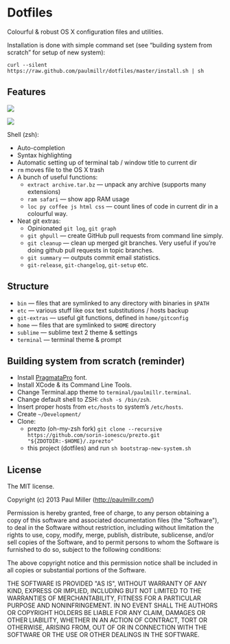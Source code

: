 # Dotfiles
Colourful & robust OS X configuration files and utilities.

Installation is done with simple command set (see “building system from scratch” for setup of new system):

```
curl --silent https://raw.github.com/paulmillr/dotfiles/master/install.sh | sh
```

## Features

![](http://f.cl.ly/items/1J3c2J2F0Y200i2D1T1J/Screen%20Shot%202012-09-06%20at%203.04.02%20PM.png)

![](http://f.cl.ly/items/281u1D0j2W1J2m2U3W1b/Screen%20Shot%202012-09-09%20at%206.34.47%20PM.png)

Shell (zsh):

* Auto-completion
* Syntax highlighting
* Automatic setting up of terminal tab / window title to current dir
* `rm` moves file to the OS X trash
* A bunch of useful functions:
    * `extract archive.tar.bz` — unpack any archive (supports many extensions)
    * `ram safari` — show app RAM usage
    * `loc py coffee js html css` — count lines of code
    in current dir in a colourful way.
* Neat git extras:
    * Opinionated `git log`, `git graph`
    * `git ghpull` — create GitHub pull requests from command line simply.
    * `git cleanup` — clean up merged git branches. Very useful if
    you’re doing github pull requests in topic branches.
    * `git summary` — outputs commit email statistics.
    * `git-release`, `git-changelog`, `git-setup` etc.

## Structure
* `bin` — files that are symlinked to any directory with binaries in `$PATH`
* `etc` — various stuff like osx text substitutions / hosts backup
* `git-extras` — useful git functions, defined in `home/gitconfig`
* `home` — files that are symlinked to `$HOME` directory
* `sublime` — sublime text 2 theme & settings
* `terminal` — terminal theme & prompt

## Building system from scratch (reminder)

* Install [PragmataPro](http://www.myfonts.com/fonts/fsd/pragmata-pro/) font.
* Install XCode & its Command Line Tools.
* Change Terminal.app theme to `terminal/paulmillr.terminal`.
* Change default shell to ZSH: `chsh -s /bin/zsh`.
* Insert proper hosts from `etc/hosts` to system’s `/etc/hosts`.
* Create `~/Development/`
* Clone:
    * prezto (oh-my-zsh fork) `git clone --recursive https://github.com/sorin-ionescu/prezto.git "${ZDOTDIR:-$HOME}/.zprezto"`
    * this project (dotfiles) and run `sh bootstrap-new-system.sh`

## License

The MIT license.

Copyright (c) 2013 Paul Miller (http://paulmillr.com/)

Permission is hereby granted, free of charge, to any person obtaining a copy of this software and associated documentation files (the "Software"), to deal in the Software without restriction, including without limitation the rights to use, copy, modify, merge, publish, distribute, sublicense, and/or sell copies of the Software, and to permit persons to whom the Software is furnished to do so, subject to the following conditions:

The above copyright notice and this permission notice shall be included in all copies or substantial portions of the Software.

THE SOFTWARE IS PROVIDED "AS IS", WITHOUT WARRANTY OF ANY KIND, EXPRESS OR IMPLIED, INCLUDING BUT NOT LIMITED TO THE WARRANTIES OF MERCHANTABILITY, FITNESS FOR A PARTICULAR PURPOSE AND NONINFRINGEMENT. IN NO EVENT SHALL THE AUTHORS OR COPYRIGHT HOLDERS BE LIABLE FOR ANY CLAIM, DAMAGES OR OTHER LIABILITY, WHETHER IN AN ACTION OF CONTRACT, TORT OR OTHERWISE, ARISING FROM, OUT OF OR IN CONNECTION WITH THE SOFTWARE OR THE USE OR OTHER DEALINGS IN THE SOFTWARE.
